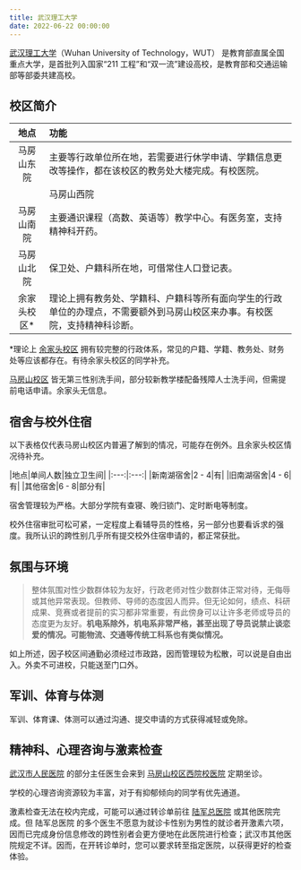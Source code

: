 ```yaml
---
title: 武汉理工大学
date: 2022-06-22 00:00:00
---
```


[武汉理工大学](https://www.whut.edu.cn)（Wuhan University of Technology，WUT） 是教育部直属全国重点大学，是首批列入国家“211 工程”和“双一流”建设高校，是教育部和交通运输部等部委共建高校。

## 校区简介

|地点|功能|
|:---:|:---|
|马房山东院|主要等行政单位所在地，若需要进行休学申请、学籍信息更改等操作，都在该校区的教务处大楼完成。有校医院。|
||马房山西院|部分行政单位所在地，学生一般不需要在此办理手续。有校医院，支持精神科诊断。|
|马房山南院|主要通识课程（高数、英语等）教学中心。有医务室，支持精神科开药。|
|马房山北院|保卫处、户籍科所在地，可借常住人口登记表。|
|余家头校区*|理论上拥有教务处、学籍科、户籍科等所有面向学生的行政单位的办理点，不需要额外到马房山校区来办事。有校医院，支持精神科诊断。|

*理论上 [余家头校区](https://amap.com/place/B001B0IZKK) 拥有较完整的行政体系，常见的户籍、学籍、教务处、财务处等应该都存在。有待余家头校区的同学补充。

[马房山校区](https://amap.com/place/B0FFHIA0DS) 皆无第三性别洗手间，部分较新教学楼配备残障人士洗手间，但需提前电话申请。余家头无信息。

## 宿舍与校外住宿

以下表格仅代表马房山校区内普遍了解到的情况，可能存在例外。且余家头校区情况待补充。

|地点|单间人数|独立卫生间|
|:---:|:---:|
|新南湖宿舍|2 - 4|有|
|旧南湖宿舍|4 - 6|有|
|其他宿舍|6 - 8|部分有|

宿舍管理较为严格。大部分学院有查寝、晚归锁门、定时断电等制度。

校外住宿审批可松可紧，一定程度上看辅导员的性格，另一部分也要看诉求的强度。我所认识的跨性别几乎所有提交校外住宿申请的，都正常获批。

## 氛围与环境

>整体氛围对性少数群体较为友好，行政老师对性少数群体正常对待，无侮辱或其他异常表现。但教师、导师的态度因人而异。但无论如何，绩点、科研成果、竞赛或者提前的实习都非常重要，有此傍身可以让许多老师或导员的态度更为友好。**机电系除外，机电系非常严格，甚至出现了导员说禁止谈恋爱的情况。可能物流、交通等传统工科系也有类似情况。**

如上所述，因子校区间通勤必须经过市政路，因而管理较为松散，可以说是自由出入。外卖不可进校，只能送至门口外。

## 军训、体育与体测

军训、体育课、体测可以通过沟通、提交申请的方式获得减轻或免除。

## 精神科、心理咨询与激素检查

[武汉市人民医院](https://amap.com/place/B001B06652) 的部分主任医生会来到 [马房山校区西院校医院](https://amap.com/place/B0FFF35IKO) 定期坐诊。

学校的心理咨询资源较为丰富，对于有抑郁倾向的同学有优先通道。

激素检查无法在校内完成，可能可以通过转诊单前往 [陆军总医院](https://amap.com/place/B0FFJS7ZOP) 或其他医院完成。但 陆军总医院 的多个医生不愿意为就诊卡性别为男性的就诊者开激素六项，因而已完成身份信息修改的跨性别者会更方便地在此医院进行检查；武汉市其他医院规定不详。因而，在开转诊单时，您可以要求转至指定医院，以获得更好的检查体验。
